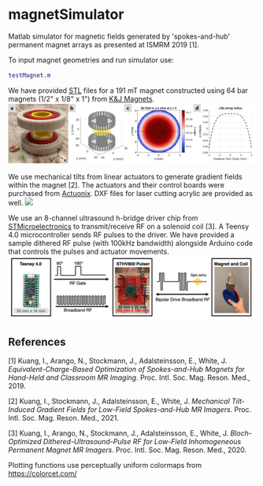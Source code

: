 # magnetSimulator
 
 Matlab simulator for magnetic fields generated by 'spokes-and-hub' permanent magnet arrays as presented at ISMRM 2019 [1].
 
 To input magnet geometries and run simulator use:
 ```matlab 
 testMagnet.m
 ```
 
 We have provided [STL](stl) files for a 191 mT magnet constructed using 64 bar magnets (1/2" x 1/8" x 1") from [K&J Magnets](https://www.kjmagnetics.com/proddetail.asp?prod=B82X0).
 <img src="./figures/magnet_sim_field.png" alt="drawing" width="1000"/>
 
 We use mechanical tilts from linear actuators to generate gradient fields within the magnet [2]. The actuators and their control boards were purchased from [Actuonix](https://www.actuonix.com/L12-P-Micro-Linear-Actuator-with-Position-Feedback-p/l12-p.htm). DXF files for laser cutting acrylic are provided as well.
 <img src="./figures/tilted_magnet.gif" width="1000"/>
 
 We use an 8-channel ultrasound h-bridge driver chip from [STMicroelectronics](https://www.st.com/en/switches-and-multiplexers/sthv800.html) to transmit/receive RF on a solenoid coil [3]. A Teensy 4.0 microcontroller sends RF pulses to the driver. We have provided a sample dithered RF pulse (with 100kHz bandwidth) alongside Arduino code that controls the pulses and actuator movements. 
  <img src="./figures/signal_chain.png" alt="drawing" width="1000"/>


## References

[1] Kuang, I., Arango, N., Stockmann, J., Adalsteinsson, E., White, J. <em>Equivalent-Charge-Based Optimization of Spokes-and-Hub Magnets for Hand-Held and Classroom MR Imaging</em>. Proc. Intl. Soc. Mag. Reson. Med., 2019. 

[2] Kuang, I., Stockmann, J., Adalsteinsson, E., White, J. <em>Mechanical Tilt-Induced Gradient Fields for Low-Field Spokes-and-Hub MR Imagers</em>. Proc. Intl. Soc. Mag. Reson. Med., 2021. 

[3] Kuang, I., Arango, N., Stockmann, J., Adalsteinsson, E., White, J. <em>Bloch-Optimized Dithered-Ultrasound-Pulse RF for Low-Field Inhomogeneous Permanent Magnet MR Imagers</em>. Proc. Intl. Soc. Mag. Reson. Med., 2020. 
 
 Plotting functions use perceptually uniform colormaps from https://colorcet.com/
